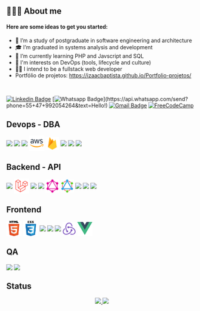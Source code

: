 
## 👨🏻‍💻 About me 
#### Here are some ideas to get you started:

- 🔭 I’m a study of postgraduate in software engineering and architecture
- 🎓 I’m graduated in systems analysis and development
- 🌱 I’m currently learning PHP and Javscript and SQL
- :rainbow: I'm interests on DevOps (tools, lifecycle and culture)
- :man_technologist: I intend to be a fullstack web developer
- Portfólio de projetos: https://izaacbaptista.github.io/Portfolio-projetos/
<br>

[![Linkedin Badge](https://img.shields.io/badge/-LinkedIn-blue?style=flat-square&logo=Linkedin&logoColor=white&link=https://www.linkedin.com/in/izaac-baptista-78562311b/)](https://www.linkedin.com/in/izaac-baptista-78562311b/)
[![Whatsapp Badge](https://img.shields.io/badge/-Whatsapp-4CA143?style=flat-square&labelColor=4CA143&logo=whatsapp&logoColor=white&link=https://api.whatsapp.com/send?phone=55+47+991976600&text=Hello!)](https://api.whatsapp.com/send?phone=55+47+992054264&text=Hello!)
[![Gmail Badge](https://img.shields.io/badge/-Gmail-c14438?style=flat-square&logo=Gmail&logoColor=white&link=mailto:izaacbaptista@gmail.com)](mailto:izaacbaptista@gmail.com)
[![FreeCodeCamp](https://img.shields.io/badge/Freecodecamp-%23123.svg?style=flat&logo=appveyor&logo=freecodecamp&logoColor=green&link=https://www.freecodecamp.org/izaacbaptista)](https://www.freecodecamp.org/izaacbaptista)

## Devops - DBA

<div style="display: inline_block">
 <img width="35px" align="center" src="https://cdn.jsdelivr.net/gh/devicons/devicon/icons/linux/linux-original.svg" />
 <img width="35px" align="center" src="https://cdn.jsdelivr.net/gh/devicons/devicon/icons/git/git-original.svg" />
 <img width="40px" align="center" src="https://cdn.jsdelivr.net/gh/devicons/devicon/icons/docker/docker-original.svg" />
 <img width="40px" align="center" src="https://raw.githubusercontent.com/github/explore/80688e429a7d4ef2fca1e82350fe8e3517d3494d/topics/aws/aws.png" />
 <img width="35px" align="center" src="https://raw.githubusercontent.com/github/explore/80688e429a7d4ef2fca1e82350fe8e3517d3494d/topics/firebase/firebase.png" />
 <img width="30px" align="center" src="https://cdn.jsdelivr.net/gh/devicons/devicon/icons/mysql/mysql-original.svg" />
 <img width="30px" align="center" src="https://cdn.jsdelivr.net/gh/devicons/devicon/icons/mongodb/mongodb-original.svg" />
 <img width="30px" align="center" src="https://avatars.githubusercontent.com/u/177543?s=200&v=4" />
 </div>

## Backend - API

<div style="display: inline_block">
 <img width="40px" align="center" src="https://cdn.jsdelivr.net/gh/devicons/devicon/icons/php/php-original.svg" />
 <img width="40px" align="center"  src="https://raw.githubusercontent.com/github/explore/56a826d05cf762b2b50ecbe7d492a839b04f3fbf/topics/laravel/laravel.png">
 <img width="30px" align="center" src="https://cdn.jsdelivr.net/gh/devicons/devicon/icons/typescript/typescript-original.svg" />
 <img width="30px" align="center" src="https://cdn.jsdelivr.net/gh/devicons/devicon/icons/nodejs/nodejs-original.svg" />
 <img width="35px" align="center" src="https://raw.githubusercontent.com/github/explore/e65ef46ef3e7bc457c93622f6a89fe8d3fd131d5/topics/graphql/graphql.png" />
 <img width="35px" align="center" src="https://github.com/altair-graphql/altair/blob/master/icons/android-icon-192x192.png" />
 <img width="35px" align="center" src="https://avatars.githubusercontent.com/u/10251060?v=4" />
 <img width="35px" align="center" src="https://user-images.githubusercontent.com/6686410/31217465-6adbbd18-a98d-11e7-9371-26d578182e9d.png" />
 <img width="35px" align="center" src="https://avatars.githubusercontent.com/u/7658037?v=4" />
</div>

## Frontend
<div style="display: inline_block">
 <img width="40px" align="center" src="https://raw.githubusercontent.com/github/explore/80688e429a7d4ef2fca1e82350fe8e3517d3494d/topics/html/html.png"/>
 <img width="40px" align="center" src="https://raw.githubusercontent.com/github/explore/80688e429a7d4ef2fca1e82350fe8e3517d3494d/topics/css/css.png" />
 <img width="30px" align="center" src="https://cdn.jsdelivr.net/gh/devicons/devicon/icons/javascript/javascript-original.svg" />
 <img width="40px" align="center" src="https://cdn.jsdelivr.net/gh/devicons/devicon/icons/bootstrap/bootstrap-original.svg" />
 <img width="30px" align="center" src="https://cdn.jsdelivr.net/gh/devicons/devicon/icons/react/react-original.svg" />
 <img width="35px" align="center" src="https://raw.githubusercontent.com/github/explore/80688e429a7d4ef2fca1e82350fe8e3517d3494d/topics/redux/redux.png" />
 <img width="40px" align="center" src="https://raw.githubusercontent.com/github/explore/80688e429a7d4ef2fca1e82350fe8e3517d3494d/topics/vue/vue.png" />
</div>

## QA
<div style="display: inline_block">
 <img width="40px" align="center" src="https://raw.githubusercontent.com/get-icon/geticon/master/icons/cypress.svg" />
 <img width="30px" align="center" src="https://raw.githubusercontent.com/get-icon/geticon/master/icons/jest.svg" />
</div>

## Status
<div align="center">
  <a href="https://github.com/IzaacBaptista">
  <img height="180em" src="https://github-readme-stats.vercel.app/api?username=IzaacBaptista&show_icons=true&theme=dark&include_all_commits=true&count_private=true"/>
  <img height="180em" src="https://github-readme-stats.vercel.app/api/top-langs/?username=IzaacBaptista&layout=compact&langs_count=8&theme=dark"/>
</div>
